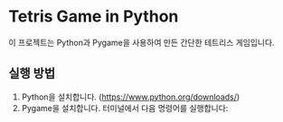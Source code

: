 # Tetris Game in Python

이 프로젝트는 Python과 Pygame을 사용하여 만든 간단한 테트리스 게임입니다.

## 실행 방법

1. Python을 설치합니다. (https://www.python.org/downloads/)
2. Pygame을 설치합니다. 터미널에서 다음 명령어를 실행합니다:
